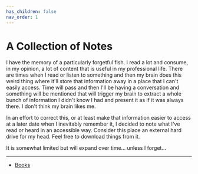 ```yaml
---
has_children: false
nav_order: 1
---
```


# A Collection of Notes

I have the memory of a particularly forgetful fish. I read a lot and consume, in my opinion, a lot of content that is useful in my professional life. There are times when I read or listen to something and then my brain does this weird thing where it'll store that information away in a place that I can't easily access. Time will pass and then I'll be having a conversation and something will be mentioned that will trigger my brain to extract a whole bunch of information I didn't know I had and present it as if it was always there. I don't think my brain likes me.

In an effort to correct this, or at least make that information easier to access at a later date when I inevitably remember it, I decided to note what I've read or heard in an accessible way. Consider this place an external hard drive for my head. Feel free to download things from it.

It is somewhat limited but will expand over time... unless I forget...

---

- [Books](./books)
